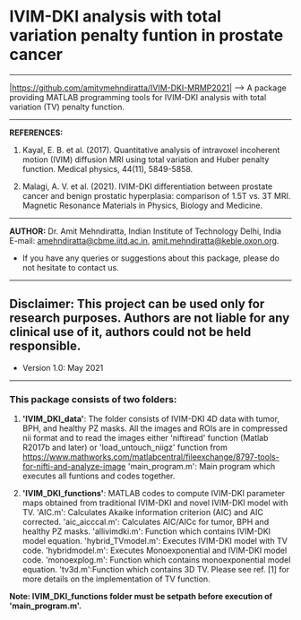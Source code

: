 # IVIM-DKI analysis with total variation penalty funtion in prostate cancer
---------------------------------------------------------------------------------

|<https://github.com/amitvmehndiratta/IVIM-DKI-MRMP2021>|
--> A package providing MATLAB programming tools for IVIM-DKI analysis with total
variation (TV) penalty function.

---------------------------------------------------------------------------------
**REFERENCES:** 
1. Kayal, E. B. et al. (2017). Quantitative analysis of intravoxel 
incoherent motion (IVIM) diffusion MRI using total variation and Huber penalty function. 
Medical physics, 44(11), 5849-5858.

2. Malagi, A. V. et al. (2021). IVIM-DKI differentiation between prostate cancer 
and benign prostatic hyperplasia: comparison of 1.5T vs. 3T MRI. 
Magnetic Resonance Materials in Physics, Biology and Medicine.
---------------------------------------------------------------------------------
**AUTHOR:** Dr. Amit Mehndiratta, Indian Institute of Technology Delhi, India 
E-mail: <amehndiratta@cbme.iitd.ac.in>, <amit.mehndiratta@keble.oxon.org>.
- If you have any queries or suggestions about this package, 
    please do not hesitate to contact us.
---------------------------------------------------------------------------------
**Disclaimer: This project can be used only for research purposes. Authors are 
not liable for any clinical use of it, authors could not be held responsible.**
---------------------------------------------------------------------------------
- Version 1.0: May 2021
---------------------------------------------------------------------------------

### This package consists of two folders:

1. **'IVIM_DKI_data'**: The folder consists of IVIM-DKI 4D data with tumor, BPH, 
and healthy PZ masks. All the images and ROIs are in compressed nii format and to 
read the images either 'niftiread' function (Matlab R2017b and later) or 
'load_untouch_niigz' function from
https://www.mathworks.com/matlabcentral/fileexchange/8797-tools-for-nifti-and-analyze-image
'main_program.m': Main program which executes all funtions and codes together.

2. **'IVIM_DKI_functions'**: MATLAB codes to compute IVIM-DKI parameter maps obtained from 
traditional IVIM-DKI and novel IVIM-DKI model with TV. 
'AIC.m': Calculates Akaike information criterion (AIC) and AIC corrected.
'aic_aicccal.m': Calculates AIC/AICc for tumor, BPH and healthy PZ masks.
'allivimdki.m': Function which contains IVIM-DKI model equation.
'hybrid_TVmodel.m': Executes IVIM-DKI model with TV code.
'hybridmodel.m': Executes Monoexponential and IVIM-DKI model code. 
'monoexplog.m': Function which contains monoexponential model equation.
'tv3d.m':Function which contains 3D TV.
Please see ref. [1] for more details on the implementation of TV function.

**Note: IVIM_DKI_functions folder must be setpath before execution of 'main_program.m'.**
